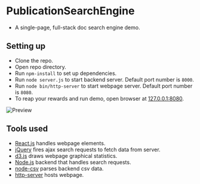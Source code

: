 # PublicationSearchEngine
* A single-page, full-stack doc search engine demo.

## Setting up
* Clone the repo.
* Open repo directory.
* Run `npm-install` to set up dependencies.
* Run `node server.js` to start backend server. Default port number is `8000`.
* Run `node bin/http-server` to start webpage server. Default port number is `8080`.
* To reap your rewards and run demo, open browser at [127.0.0.1:8080](http://127.0.0.1:8080).

![Preview](http://imgur.com/QQDqese.png)

## Tools used 
* [React.js](https://github.com/facebook/react) handles webpage elements.
* [jQuery](https://github.com/jquery/jquery) fires ajax search requests to fetch data from server.
* [d3.js](https://github.com/d3/d3) draws webpage graphical statistics.
* [Node.js](https://github.com/nodejs/node) backend that handles search requests.
* [node-csv](https://github.com/wdavidw/node-csv) parses backend csv data.
* [http-server](https://github.com/indexzero/http-server) hosts webpage.
